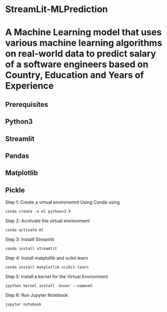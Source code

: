 # StreamLit-MLPrediction
# A Machine Learning model that uses various machine learning algorithms on real-world data to predict salary of a software engineers based on Country, Education and Years of Experience

## Prerequisites
## Python3
## Streamlit
## Pandas 
## Matplotlib
## Pickle

Step 1: Create a virtual environemnt Using Conda using

    conda create -n ml python=3.9
    
Step 2: Acvitvate the virtual environment

    conda activate ml

Step 3: Installl Streamlit 

    conda install streamlit
 
Step 4: Install matplotlib and scikit learn

    conda install matplotlib scikit-learn
     
Step 5: Install a kernel for the Virtual Environment
    
    ipython kernel install -kuser --name=ml
     
Step 6: Run Jupyter Notebook

    jupyter notebook

   
